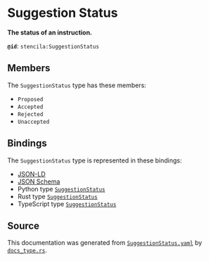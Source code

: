# Suggestion Status

**The status of an instruction.**

**`@id`**: `stencila:SuggestionStatus`

## Members

The `SuggestionStatus` type has these members:

- `Proposed`
- `Accepted`
- `Rejected`
- `Unaccepted`

## Bindings

The `SuggestionStatus` type is represented in these bindings:

- [JSON-LD](https://stencila.org/SuggestionStatus.jsonld)
- [JSON Schema](https://stencila.org/SuggestionStatus.schema.json)
- Python type [`SuggestionStatus`](https://github.com/stencila/stencila/blob/main/python/python/stencila/types/suggestion_status.py)
- Rust type [`SuggestionStatus`](https://github.com/stencila/stencila/blob/main/rust/schema/src/types/suggestion_status.rs)
- TypeScript type [`SuggestionStatus`](https://github.com/stencila/stencila/blob/main/ts/src/types/SuggestionStatus.ts)

## Source

This documentation was generated from [`SuggestionStatus.yaml`](https://github.com/stencila/stencila/blob/main/schema/SuggestionStatus.yaml) by [`docs_type.rs`](https://github.com/stencila/stencila/blob/main/rust/schema-gen/src/docs_type.rs).
